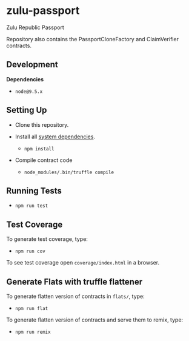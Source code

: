 # zulu-passport

Zulu Republic Passport 

Repository also contains the PassportCloneFactory and ClaimVerifier contracts.

## Development

**Dependencies**

-   `node@9.5.x`

## Setting Up

-   Clone this repository.

-   Install all [system dependencies](#development).

    -   `npm install`

-   Compile contract code

    -   `node_modules/.bin/truffle compile`

## Running Tests

-   `npm run test`

## Test Coverage

To generate test coverage, type:

-   `npm run cov`

To see test coverage open `coverage/index.html` in a browser.

## Generate Flats with truffle flattener

To generate flatten version of contracts in `flats/`, type:

-   `npm run flat`

To generate flatten version of contracts and serve them to remix, type:

-   `npm run remix`

